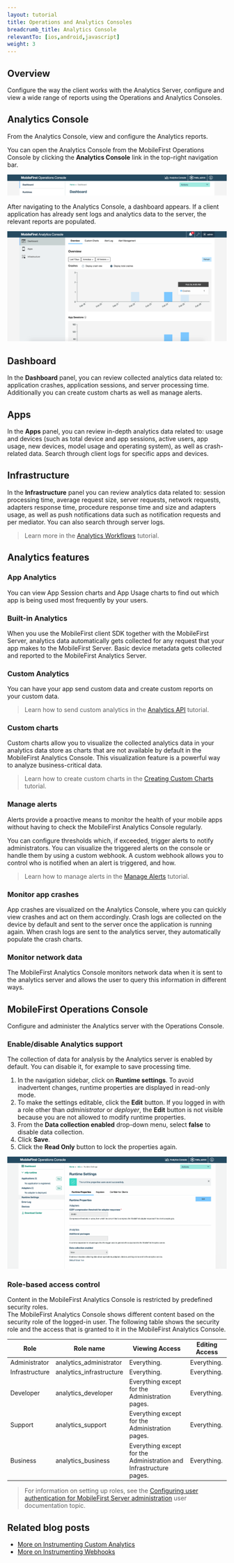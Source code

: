 ```yaml
---
layout: tutorial
title: Operations and Analytics Consoles
breadcrumb_title: Analytics Console
relevantTo: [ios,android,javascript]
weight: 3
---
```

## Overview
Configure the way the client works with the Analytics Server, configure and view a wide range of reports using the Operations and Analytics Consoles.

## Analytics Console
From the Analytics Console, view and configure the Analytics reports.

You can open the Analytics Console from the MobileFirst Operations Console by clicking the  **Analytics Console**  link in the top-right navigation bar.

![Analytics console button](analytics-console-button.png)

After navigating to the Analytics Console, a dashboard appears. If a client application has already sent logs and analytics data to the server, the relevant reports are populated.

![Analytics console](analytics-console.png)

## Dashboard
In the **Dashboard** panel, you can review collected analytics data related to: application crashes, application sessions, and server processing time. Additionally you can create custom charts as well as manage alerts.

## Apps
In the **Apps** panel, you can review in-depth analytics data related to: usage and devices (such as total device and app sessions, active users, app usage, new devices, model usage and operating system), as well as crash-related data. Search through client logs for specific apps and devices.

## Infrastructure
In the **Infrastructure** panel you can review analytics data related to: session processing time, average request size, server requests, network requests, adapters response time, procedure response time and size and adapters usage, as well as push notifications data such as notification requests and per mediator. You can also search through server logs.

> Learn more in the [Analytics Workflows](../workflows/) tutorial.

## Analytics features

### App Analytics
You can view App Session charts and App Usage charts to find out which app is being used most frequently by your users.

### Built-in Analytics
When you use the MobileFirst client SDK together with the MobileFirst Server, analytics data automatically gets collected for any request that your app makes to the MobileFirst Server. Basic device metadata gets collected and reported to the MobileFirst Analytics Server.

### Custom Analytics
You can have your app send custom data and create custom reports on your custom data.

> Learn how to send custom analytics in the [Analytics API](../analytics-api/) tutorial.

### Custom charts
Custom charts allow you to visualize the collected analytics data in your analytics data store as charts that are not available by default in the MobileFirst Analytics Console. This visualization feature is a powerful way to analyze business-critical data.

> Learn how to create custom charts in the [Creating Custom Charts](custom-charts/) tutorial.

### Manage alerts
Alerts provide a proactive means to monitor the health of your mobile apps without having to check the MobileFirst Analytics Console regularly.

You can configure thresholds which, if exceeded, trigger alerts to notify administrators. You can visualize the triggered alerts on the console or handle them by using a custom webhook. A custom webhook allows you to control who is notified when an alert is triggered, and how.

> Learn how to manage alerts in the [Manage Alerts](alerts/) tutorial.

### Monitor app crashes
App crashes are visualized on the Analytics Console, where you can quickly view crashes and act on them accordingly. Crash logs are collected on the device by default and sent to the server once the application is running again. When crash logs are sent to the analytics server, they automatically populate the crash charts.

### Monitor network data
The MobileFirst Analytics Console monitors network data when it is sent to the analytics server and allows the user to query this information in different ways.

## MobileFirst Operations Console
Configure and administer the Analytics server with the Operations Console.

### Enable/disable Analytics support
The collection of data for analysis by the Analytics server is enabled by default. You can disable it, for example to save processing time.

1. In the navigation sidebar, click on **Runtime settings**. To avoid inadvertent changes, runtime properties are displayed in read-only mode.
2. To make the settings editable, click the **Edit** button. If you logged in with a role other than *administrator* or *deployer*, the **Edit** button is not visible because you are not allowed to modify runtime properties.
3. From the **Data collection enabled** drop-down menu, select **false** to disable data collection.
4. Click **Save**.
5. Click the **Read Only** button to lock the properties again.

<img class="gifplayer" alt="Enable or disable analytics support in the console" src="enable-disable-analytics.png"/>

### Role-based access control
Content in the MobileFirst Analytics Console is restricted by predefined security roles.  
The MobileFirst Analytics Console shows different content based on the security role of the logged-in user. The following table shows the security role and the access that is granted to it in the MobileFirst Analytics Console.

| Role           | Role name                | Viewing Access                                                     | Editing Access  |
|----------------|--------------------------|--------------------------------------------------------------------|-----------------|
| Administrator  | analytics_administrator  | Everything.	                                                     | Everything.     |
| Infrastructure | analytics_infrastructure	| Everything.	                                                     | Everything.     |
| Developer      | analytics_developer	    | Everything except for the Administration pages.		             | Everything.     |
| Support        | analytics_support        | Everything except for the Administration pages.		             | Everything.     |
| Business       | analytics_business       | Everything except for the Administration and Infrastructure pages. | Everything.     |

> For information on setting up roles, see the [Configuring user authentication for MobileFirst Server administration](http://www.ibm.com/support/knowledgecenter/en/SSHS8R_8.0.0/com.ibm.worklight.installconfig.doc/install_config/c_configuration_of_the_wl_admin.html?view=kc) user documentation topic.

## Related blog posts
* [More on Instrumenting Custom Analytics]({{site.baseurl}}/blog/2016/01/22/howto-custom-in-app-behavior-analytics/)
* [More on Instrumenting Webhooks]({{site.baseurl}}/blog/2015/10/19/using-mfp-adapters-endpoint-analytics-alerts-webhooks/)
